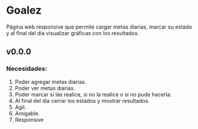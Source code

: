 # Goalez
Página web responsive que permite cargar metas diarias, marcar su estado y al final del día visualizar gráficas con los resultados.

## v0.0.0

### Necesidades:

1. Poder agregar metas diarias.
2. Poder ver metas diarias.
3. Poder marcar si las realice, si no la realice o si no pude hacerla.
4. Al final del dia cerrar los estados y mostrar resultados.
5. Agil.
6. Amigable.
7. Responsive

